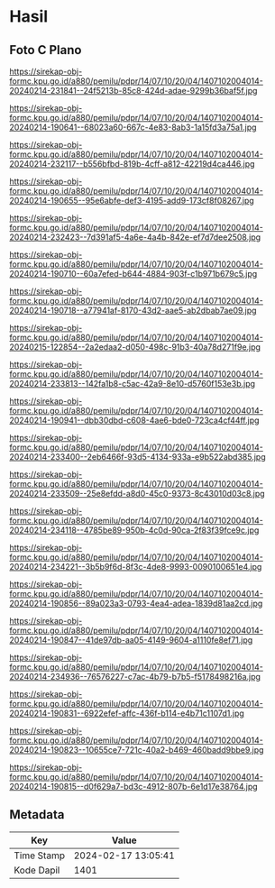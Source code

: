 # Hasil

## Foto C Plano

https://sirekap-obj-formc.kpu.go.id/a880/pemilu/pdpr/14/07/10/20/04/1407102004014-20240214-231841--24f5213b-85c8-424d-adae-9299b36baf5f.jpg

https://sirekap-obj-formc.kpu.go.id/a880/pemilu/pdpr/14/07/10/20/04/1407102004014-20240214-190641--68023a60-667c-4e83-8ab3-1a15fd3a75a1.jpg

https://sirekap-obj-formc.kpu.go.id/a880/pemilu/pdpr/14/07/10/20/04/1407102004014-20240214-232117--b556bfbd-819b-4cff-a812-42219d4ca446.jpg

https://sirekap-obj-formc.kpu.go.id/a880/pemilu/pdpr/14/07/10/20/04/1407102004014-20240214-190655--95e6abfe-def3-4195-add9-173cf8f08267.jpg

https://sirekap-obj-formc.kpu.go.id/a880/pemilu/pdpr/14/07/10/20/04/1407102004014-20240214-232423--7d391af5-4a6e-4a4b-842e-ef7d7dee2508.jpg

https://sirekap-obj-formc.kpu.go.id/a880/pemilu/pdpr/14/07/10/20/04/1407102004014-20240214-190710--60a7efed-b644-4884-903f-c1b971b679c5.jpg

https://sirekap-obj-formc.kpu.go.id/a880/pemilu/pdpr/14/07/10/20/04/1407102004014-20240214-190718--a77941af-8170-43d2-aae5-ab2dbab7ae09.jpg

https://sirekap-obj-formc.kpu.go.id/a880/pemilu/pdpr/14/07/10/20/04/1407102004014-20240215-122854--2a2edaa2-d050-498c-91b3-40a78d271f9e.jpg

https://sirekap-obj-formc.kpu.go.id/a880/pemilu/pdpr/14/07/10/20/04/1407102004014-20240214-233813--142fa1b8-c5ac-42a9-8e10-d5760f153e3b.jpg

https://sirekap-obj-formc.kpu.go.id/a880/pemilu/pdpr/14/07/10/20/04/1407102004014-20240214-190941--dbb30dbd-c608-4ae6-bde0-723ca4cf44ff.jpg

https://sirekap-obj-formc.kpu.go.id/a880/pemilu/pdpr/14/07/10/20/04/1407102004014-20240214-233400--2eb6466f-93d5-4134-933a-e9b522abd385.jpg

https://sirekap-obj-formc.kpu.go.id/a880/pemilu/pdpr/14/07/10/20/04/1407102004014-20240214-233509--25e8efdd-a8d0-45c0-9373-8c43010d03c8.jpg

https://sirekap-obj-formc.kpu.go.id/a880/pemilu/pdpr/14/07/10/20/04/1407102004014-20240214-234118--4785be89-950b-4c0d-90ca-2f83f39fce9c.jpg

https://sirekap-obj-formc.kpu.go.id/a880/pemilu/pdpr/14/07/10/20/04/1407102004014-20240214-234221--3b5b9f6d-8f3c-4de8-9993-0090100651e4.jpg

https://sirekap-obj-formc.kpu.go.id/a880/pemilu/pdpr/14/07/10/20/04/1407102004014-20240214-190856--89a023a3-0793-4ea4-adea-1839d81aa2cd.jpg

https://sirekap-obj-formc.kpu.go.id/a880/pemilu/pdpr/14/07/10/20/04/1407102004014-20240214-190847--41de97db-aa05-4149-9604-a1110fe8ef71.jpg

https://sirekap-obj-formc.kpu.go.id/a880/pemilu/pdpr/14/07/10/20/04/1407102004014-20240214-234936--76576227-c7ac-4b79-b7b5-f5178498216a.jpg

https://sirekap-obj-formc.kpu.go.id/a880/pemilu/pdpr/14/07/10/20/04/1407102004014-20240214-190831--6922efef-affc-436f-b114-e4b71c1107d1.jpg

https://sirekap-obj-formc.kpu.go.id/a880/pemilu/pdpr/14/07/10/20/04/1407102004014-20240214-190823--10655ce7-721c-40a2-b469-460badd9bbe9.jpg

https://sirekap-obj-formc.kpu.go.id/a880/pemilu/pdpr/14/07/10/20/04/1407102004014-20240214-190815--d0f629a7-bd3c-4912-807b-6e1d17e38764.jpg


## Metadata

| Key        | Value               |
| ---------- | ------------------- |
| Time Stamp | 2024-02-17 13:05:41 |
| Kode Dapil | 1401                |



